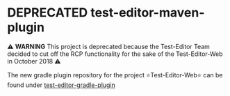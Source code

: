 DEPRECATED  test-editor-maven-plugin
=================

:warning: **WARNING** This project is deprecated because the Test-Editor Team decided to cut off the RCP functionality  for the sake of the Test-Editor-Web in October 2018 :warning:

The new gradle plugin repository for the project :star:Test-Editor-Web:star: can be found under [test-editor-gradle-plugin](https://github.com/test-editor/test-editor-gradle-plugin) 

